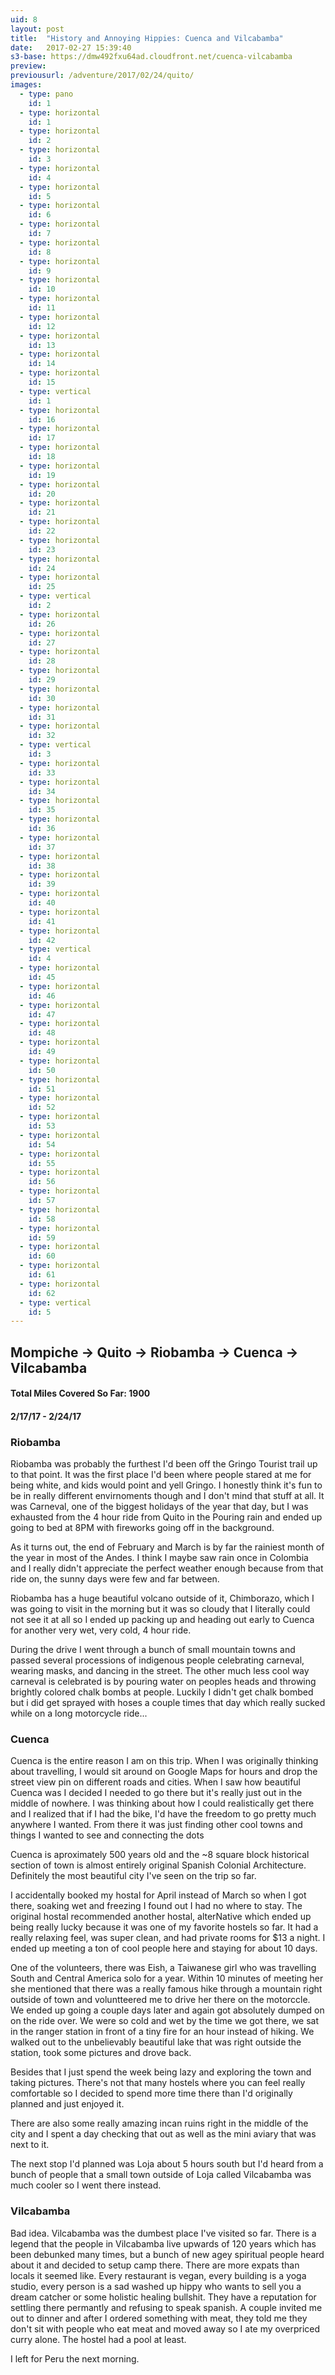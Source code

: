 ```yaml
---
uid: 8
layout: post
title:  "History and Annoying Hippies: Cuenca and Vilcabamba"
date:   2017-02-27 15:39:40
s3-base: https://dmw492fxu64ad.cloudfront.net/cuenca-vilcabamba
preview:
previousurl: /adventure/2017/02/24/quito/
images:
  - type: pano
    id: 1
  - type: horizontal
    id: 1
  - type: horizontal
    id: 2
  - type: horizontal
    id: 3
  - type: horizontal
    id: 4
  - type: horizontal
    id: 5
  - type: horizontal
    id: 6
  - type: horizontal
    id: 7
  - type: horizontal
    id: 8
  - type: horizontal
    id: 9
  - type: horizontal
    id: 10
  - type: horizontal
    id: 11
  - type: horizontal
    id: 12
  - type: horizontal
    id: 13
  - type: horizontal
    id: 14
  - type: horizontal
    id: 15
  - type: vertical
    id: 1
  - type: horizontal
    id: 16
  - type: horizontal
    id: 17
  - type: horizontal
    id: 18
  - type: horizontal
    id: 19
  - type: horizontal
    id: 20
  - type: horizontal
    id: 21
  - type: horizontal
    id: 22
  - type: horizontal
    id: 23
  - type: horizontal
    id: 24
  - type: horizontal
    id: 25
  - type: vertical
    id: 2
  - type: horizontal
    id: 26
  - type: horizontal
    id: 27
  - type: horizontal
    id: 28
  - type: horizontal
    id: 29
  - type: horizontal
    id: 30
  - type: horizontal
    id: 31
  - type: horizontal
    id: 32
  - type: vertical
    id: 3
  - type: horizontal
    id: 33
  - type: horizontal
    id: 34
  - type: horizontal
    id: 35
  - type: horizontal
    id: 36
  - type: horizontal
    id: 37
  - type: horizontal
    id: 38
  - type: horizontal
    id: 39
  - type: horizontal
    id: 40
  - type: horizontal
    id: 41
  - type: horizontal
    id: 42
  - type: vertical
    id: 4
  - type: horizontal
    id: 45
  - type: horizontal
    id: 46
  - type: horizontal
    id: 47
  - type: horizontal
    id: 48
  - type: horizontal
    id: 49
  - type: horizontal
    id: 50
  - type: horizontal
    id: 51
  - type: horizontal
    id: 52
  - type: horizontal
    id: 53
  - type: horizontal
    id: 54
  - type: horizontal
    id: 55
  - type: horizontal
    id: 56
  - type: horizontal
    id: 57
  - type: horizontal
    id: 58
  - type: horizontal
    id: 59
  - type: horizontal
    id: 60
  - type: horizontal
    id: 61
  - type: horizontal
    id: 62
  - type: vertical
    id: 5
---
```


<div>
  <h2>Mompiche -> Quito -> Riobamba -> Cuenca -> Vilcabamba </h2>

  <h4>Total Miles Covered So Far: 1900</h4>
  <h4>2/17/17 - 2/24/17</h4>

  <h3>Riobamba</h3>
  <p>Riobamba was probably the furthest I'd been off the Gringo Tourist trail up to that point. It was the first place I'd been where people stared at me for being white, and kids would point and yell Gringo. I honestly think it's fun to be in really different envirnoments though and I don't mind that stuff at all. It was Carneval, one of the biggest holidays of the year that day, but I was exhausted from the 4 hour ride from Quito in the Pouring rain and ended up going to bed at 8PM with fireworks going off in the background.</p>

  <p>As it turns out, the end of February and March is by far the rainiest month of the year in most of the Andes. I think I maybe saw rain once in Colombia and I really didn't appreciate the perfect weather enough because from that ride on, the sunny days were few and far between.</p>

  <p>Riobamba has a huge beautiful volcano outside of it, Chimborazo, which I was going to visit in the morning but it was so cloudy that I literally could not see it at all so I ended up packing up and heading out early to Cuenca for another very wet, very cold, 4 hour ride. </p>

  <p>During the drive I went through a bunch of small mountain towns and passed several processions of indigenous people celebrating carneval, wearing masks, and dancing in the street. The other much less cool way carneval is celebrated is by pouring water on peoples heads and throwing brightly colored chalk bombs at people. Luckily I didn't get chalk bombed but i did get sprayed with hoses a couple times that day which really sucked while on a long motorcycle ride...</p>

  <h3>Cuenca</h3>
  <p>Cuenca is the entire reason I am on this trip. When I was originally thinking about travelling, I would sit around on Google Maps for hours and drop the street view pin on different roads and cities. When I saw how beautiful Cuenca was I decided I needed to go there but it's really just out in the middle of nowhere. I was thinking about how I could realistically get there and I realized that if I had the bike, I'd have the freedom to go pretty much anywhere I wanted. From there it was just finding other cool towns and things I wanted to see and connecting the dots</p>

  <p>Cuenca is aproximately 500 years old and the ~8 square block historical section of town is almost entirely original Spanish Colonial Architecture. Definitely the most beautiful city I've seen on the trip so far.</p>

  <p>I accidentally booked my hostal for April instead of March so when I got there, soaking wet and freezing I found out I had no where to stay. The original hostal recommended another hostal, alterNative which ended up being really lucky because it was one of my favorite hostels so far. It had a really relaxing feel, was super clean, and had private rooms for $13 a night. I ended up meeting a ton of cool people here and staying for about 10 days.</p>

  <p>One of the volunteers, there was Eish, a Taiwanese girl who was travelling South and Central America solo for a year. Within 10 minutes of meeting her she mentioned that there was a really famous hike through a mountain right outside of town and voluntteered me to drive her there on the motorccle. We ended up going a couple days later and again got absolutely dumped on on the ride over. We were so cold and wet by the time we got there, we sat in the ranger station in front of a tiny fire for an hour instead of hiking. We walked out to the unbelievably beautiful lake that was right outside the station, took some pictures and drove back.</p>

  <p>Besides that I just spend the week being lazy and exploring the town and taking pictures. There's not that many hostels where you can feel really comfortable so I decided to spend more time there than I'd originally planned and just enjoyed it.</p>

  <p>There are also some really amazing incan ruins right in the middle of the city and I spent a day checking that out as well as the mini aviary that was next to it.</p>

  <p>The next stop I'd planned was Loja about 5 hours south but I'd heard from a bunch of people that a small town outside of Loja called Vilcabamba was much cooler so I went there instead.</p>

  <h3>Vilcabamba</h3>
  <p>Bad idea. Vilcabamba was the dumbest place I've visited so far. There is a legend that the people in Vilcabamba live upwards of 120 years which has been debunked many times, but a bunch of new agey spiritual people heard about it and decided to setup camp there. There are more expats than locals it seemed like. Every restaurant is vegan, every building is a yoga studio, every person is a sad washed up hippy who wants to sell you a dream catcher or some holistic healing bullshit. They have a reputation for settling there permantly and refusing to speak spanish. A couple invited me out to dinner and after I ordered something with meat, they told me they don't sit with people who eat meat and moved away so I ate my overpriced curry alone. The hostel had a pool at least.</p>

  <p>I left for Peru the next morning.</p>

</div>
